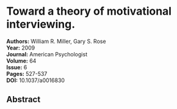 # Toward a theory of motivational interviewing.

**Authors:** William R. Miller, Gary S. Rose  
**Year:** 2009  
**Journal:** American Psychologist  
**Volume:** 64  
**Issue:** 6  
**Pages:** 527-537  
**DOI:** 10.1037/a0016830  

## Abstract


